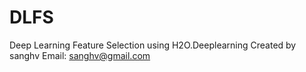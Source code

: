 # DLFS
Deep Learning Feature Selection
using H2O.Deeplearning
Created by sanghv
Email: sanghv@gmail.com